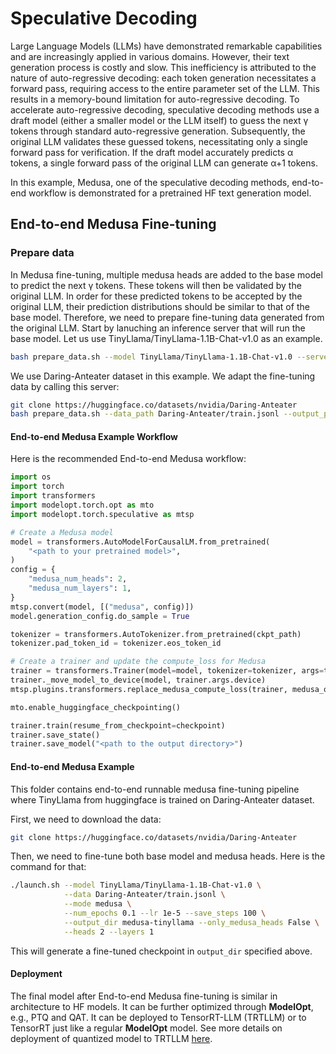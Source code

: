 # Speculative Decoding

Large Language Models (LLMs) have demonstrated remarkable capabilities and are increasingly applied in various domains. However, their text generation process is costly and slow. This inefficiency is attributed to the nature of auto-regressive decoding: each token generation necessitates a forward pass, requiring access to the entire parameter set of the LLM. This results in a memory-bound limitation for auto-regressive decoding. To accelerate auto-regressive decoding, speculative decoding methods use a draft model (either a smaller model or the LLM itself) to guess the next γ tokens through standard auto-regressive generation. Subsequently, the original LLM validates these guessed tokens, necessitating only a single forward pass for verification. If the draft model accurately predicts α tokens, a single forward pass of the original LLM can generate α+1 tokens.

In this example, Medusa, one of the speculative decoding methods, end-to-end workflow is demonstrated for a pretrained HF text generation model.

## End-to-end Medusa Fine-tuning

### Prepare data

In Medusa fine-tuning, multiple medusa heads are added to the base model to predict the next γ tokens. These tokens will then be validated by the original LLM. In order for these predicted tokens to be accepted by the original LLM, their prediction distributions should be similar to that of the base model. Therefore, we need to prepare fine-tuning data generated from the original LLM. Start by lanuching an inference server that will run the base model. Let us use TinyLlama/TinyLlama-1.1B-Chat-v1.0 as an example.

```sh
bash prepare_data.sh --model TinyLlama/TinyLlama-1.1B-Chat-v1.0 --server True
```

We use Daring-Anteater dataset in this example. We adapt the fine-tuning data by calling this server:

```sh
git clone https://huggingface.co/datasets/nvidia/Daring-Anteater
bash prepare_data.sh --data_path Daring-Anteater/train.jsonl --output_path finetuning/data.jsonl
```

#### End-to-end Medusa Example Workflow

Here is the recommended End-to-end Medusa workflow:

```python
import os
import torch
import transformers
import modelopt.torch.opt as mto
import modelopt.torch.speculative as mtsp

# Create a Medusa model
model = transformers.AutoModelForCausalLM.from_pretrained(
    "<path to your pretrained model>",
)
config = {
    "medusa_num_heads": 2,
    "medusa_num_layers": 1,
}
mtsp.convert(model, [("medusa", config)])
model.generation_config.do_sample = True

tokenizer = transformers.AutoTokenizer.from_pretrained(ckpt_path)
tokenizer.pad_token_id = tokenizer.eos_token_id

# Create a trainer and update the compute_loss for Medusa
trainer = transformers.Trainer(model=model, tokenizer=tokenizer, args=training_args, **data_module)
trainer._move_model_to_device(model, trainer.args.device)
mtsp.plugins.transformers.replace_medusa_compute_loss(trainer, medusa_only_heads=True)

mto.enable_huggingface_checkpointing()

trainer.train(resume_from_checkpoint=checkpoint)
trainer.save_state()
trainer.save_model("<path to the output directory>")
```

#### End-to-end Medusa Example

This folder contains end-to-end runnable medusa fine-tuning pipeline where TinyLlama from huggingface is trained on Daring-Anteater dataset.

First, we need to download the data:

```sh
git clone https://huggingface.co/datasets/nvidia/Daring-Anteater
```

Then, we need to fine-tune both base model and medusa heads. Here is the command for that:

```sh
./launch.sh --model TinyLlama/TinyLlama-1.1B-Chat-v1.0 \
            --data Daring-Anteater/train.jsonl \
            --mode medusa \
            --num_epochs 0.1 --lr 1e-5 --save_steps 100 \
            --output_dir medusa-tinyllama --only_medusa_heads False \
            --heads 2 --layers 1
```

This will generate a fine-tuned checkpoint in `output_dir` specified above.

#### Deployment

The final model after End-to-end Medusa fine-tuning is similar in architecture to HF models. It can be further optimized through **ModelOpt**, e.g., PTQ and QAT. It can be deployed to TensorRT-LLM (TRTLLM) or to TensorRT just like a regular **ModelOpt** model. See more details on deployment of quantized model to TRTLLM [here](../llm_ptq/README.md).
